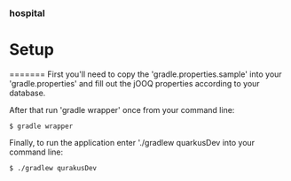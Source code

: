 ### hospital ###

# Setup
=======
First you'll need to copy the 'gradle.properties.sample' into your 'gradle.properties' and fill out the jOOQ properties according to your database.

After that run 'gradle wrapper' once from your command line:
```
$ gradle wrapper
```

Finally, to run the application enter './gradlew quarkusDev into your command line:  
```
$ ./gradlew qurakusDev
```
